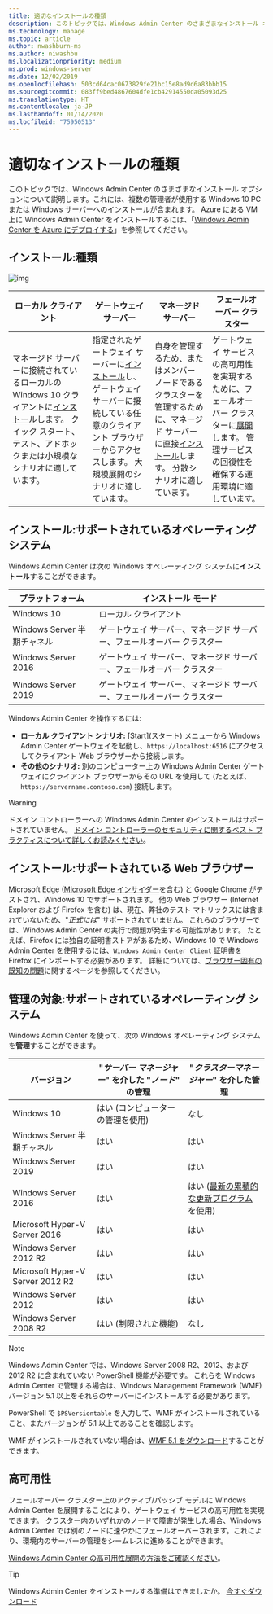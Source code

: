 ```yaml
---
title: 適切なインストールの種類
description: このトピックでは、Windows Admin Center のさまざまなインストール オプションについて説明します。これには、複数の管理者が使用する Windows 10 PC または Windows サーバーへのインストールが含まれます。
ms.technology: manage
ms.topic: article
author: nwashburn-ms
ms.author: niwashbu
ms.localizationpriority: medium
ms.prod: windows-server
ms.date: 12/02/2019
ms.openlocfilehash: 503cd64cac0673829fe21bc15e8ad9d6a83bbb15
ms.sourcegitcommit: 083ff9bed4867604dfe1cb42914550da05093d25
ms.translationtype: HT
ms.contentlocale: ja-JP
ms.lasthandoff: 01/14/2020
ms.locfileid: "75950513"
---
```

# <a name="what-type-of-installation-is-right-for-you"></a>適切なインストールの種類

このトピックでは、Windows Admin Center のさまざまなインストール オプションについて説明します。これには、複数の管理者が使用する Windows 10 PC または Windows サーバーへのインストールが含まれます。 Azure にある VM 上に Windows Admin Center をインストールするには、「[Windows Admin Center を Azure にデプロイする](../azure/deploy-wac-in-azure.md)」を参照してください。

## <a name="installation-types"></a>インストール:種類

![img](../media/deployment-options/install-options.PNG)

| ローカル クライアント                                | ゲートウェイ サーバー                                  | マネージド サーバー                               | フェールオーバー クラスター                           |
|---------------------------------------------|-------------------------------------------------|----------------------------------------------|--------------------------------------------|
| マネージド サーバーに接続されているローカルの Windows 10 クライアントに[インストール](../deploy/install.md)します。  クイック スタート、テスト、アドホックまたは小規模なシナリオに適しています。 |指定されたゲートウェイ サーバーに[インストール](../deploy/install.md)し、ゲートウェイ サーバーに接続している任意のクライアント ブラウザーからアクセスします。  大規模展開のシナリオに適しています。 | 自身を管理するため、またはメンバー ノードであるクラスターを管理するために、マネージド サーバーに直接[インストール](../deploy/install.md)します。  分散シナリオに適しています。 | ゲートウェイ サービスの高可用性を実現するために、フェールオーバー クラスターに[展開](#high-availability)します。 管理サービスの回復性を確保する運用環境に適しています。 |

## <a name="installation-supported-operating-systems"></a>インストール:サポートされているオペレーティング システム

Windows Admin Center は次の Windows オペレーティング システムに**インストール**することができます。

| **プラットフォーム**                       | **インストール モード** |
| -----------------------------------| --------------------- |
| Windows 10                         | ローカル クライアント |
| Windows Server 半期チャネル | ゲートウェイ サーバー、マネージド サーバー、フェールオーバー クラスター |
| Windows Server 2016                | ゲートウェイ サーバー、マネージド サーバー、フェールオーバー クラスター |
| Windows Server 2019                | ゲートウェイ サーバー、マネージド サーバー、フェールオーバー クラスター |

Windows Admin Center を操作するには:

- **ローカル クライアント シナリオ:** [Start]\(スタート\) メニューから Windows Admin Center ゲートウェイを起動し、`https://localhost:6516` にアクセスしてクライアント Web ブラウザーから接続します。
- **その他のシナリオ:** 別のコンピューター上の Windows Admin Center ゲートウェイにクライアント ブラウザーからその URL を使用して (たとえば、`https://servername.contoso.com`) 接続します。

> [!WARNING]
> ドメイン コントローラーへの Windows Admin Center のインストールはサポートされていません。 [ドメイン コントローラーのセキュリティに関するベスト プラクティスについて詳しくお読みください](https://docs.microsoft.com/windows-server/identity/ad-ds/plan/security-best-practices/securing-domain-controllers-against-attack)。

## <a name="installation-supported-web-browsers"></a>インストール:サポートされている Web ブラウザー

Microsoft Edge ([Microsoft Edge インサイダー](https://microsoftedgeinsider.com)を含む) と Google Chrome がテストされ、Windows 10 でサポートされます。 他の Web ブラウザー (Internet Explorer および Firefox を含む) は、現在、弊社のテスト マトリックスには含まれていないため、"*正式には*" サポートされていません。 これらのブラウザーでは、Windows Admin Center の実行で問題が発生する可能性があります。 たとえば、Firefox には独自の証明書ストアがあるため、Windows 10 で Windows Admin Center を使用するには、`Windows Admin Center Client` 証明書を Firefox にインポートする必要があります。 詳細については、[ブラウザー固有の既知の問題](../support/known-issues.md#browser-specific-issues)に関するページを参照してください。

## <a name="management-target-supported-operating-systems"></a>管理の対象:サポートされているオペレーティング システム

Windows Admin Center を使って、次の Windows オペレーティング システムを**管理**することができます。

| バージョン | "*サーバー マネージャー*" を介した "*ノード*" の管理 | "*クラスターマネージャー*" を介した管理 |
| ------------------------- |--------------- | ----- |
| Windows 10 | はい (コンピューターの管理を使用) | なし |
| Windows Server 半期チャネル | はい | はい |
| Windows Server 2019 | はい | はい |
| Windows Server 2016 | はい | はい ([最新の累積的な更新プログラム](../use/manage-hyper-converged.md#prepare-your-windows-server-2016-cluster-for-windows-admin-center)を使用) |
| Microsoft Hyper-V Server 2016 | はい | はい |
| Windows Server 2012 R2 | はい | はい |
| Microsoft Hyper-V Server 2012 R2 | はい | はい |
| Windows Server 2012 | はい | はい |
| Windows Server 2008 R2 | はい (制限された機能) | なし |

> [!NOTE]
> Windows Admin Center では、Windows Server 2008 R2、2012、および 2012 R2 に含まれていない PowerShell 機能が必要です。 これらを Windows Admin Center で管理する場合は、Windows Management Framework (WMF) バージョン 5.1 以上をそれらのサーバーにインストールする必要があります。
> 
> PowerShell で `$PSVersiontable` を入力して、WMF がインストールされていること、またバージョンが 5.1 以上であることを確認します。 
> 
> WMF がインストールされていない場合は、[WMF 5.1 をダウンロード](https://www.microsoft.com/download/details.aspx?id=54616)することができます。

## <a name="high-availability"></a>高可用性

フェールオーバー クラスター上のアクティブ/パッシブ モデルに Windows Admin Center を展開することにより、ゲートウェイ サービスの高可用性を実現できます。 クラスター内のいずれかのノードで障害が発生した場合、Windows Admin Center では別のノードに速やかにフェールオーバーされます。これにより、環境内のサーバーの管理をシームレスに進めることができます。

[Windows Admin Center の高可用性展開の方法をご確認ください](../deploy/high-availability.md)。

> [!Tip]
> Windows Admin Center をインストールする準備はできましたか。 [今すぐダウンロード](https://aka.ms/windowsadmincenter)
